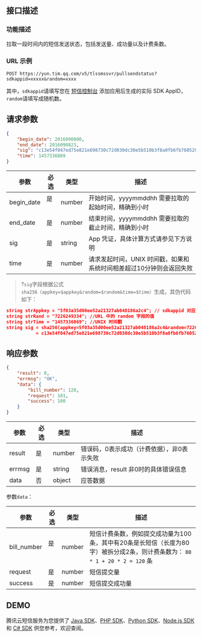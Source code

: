 ## 接口描述
### 功能描述
拉取一段时间内的短信发送状态，包括发送量、成功量以及计费条数。

### URL 示例

```
POST https://yun.tim.qq.com/v5/tlssmssvr/pullsendstatus?sdkappid=xxxxx&random=xxxx
```
其中，`sdkappid`请填写您在 [短信控制台](https://console.cloud.tencent.com/sms) 添加应用后生成的实际 SDK AppID，`random`请填写成随机数。

## 请求参数
```json
{
    "begin_date": 2016090800,
    "end_date": 2016090823,
    "sig": "c13e54f047ed75e821e698730c72d030dc30e5b510b3f8a0fb6fb7605283d7df",
    "time": 1457336869
}
```

| 参数       | 必选 | 类型   | 描述                                                               |
|------------|------|--------|--------------------------------------------------------------------|
| begin_date | 是   | number | 开始时间，yyyymmddhh 需要拉取的起始时间，精确到小时                  |
| end_date   | 是   | number | 结束时间，yyyymmddhh 需要拉取的截止时间，精确到小时                  |
| sig        | 是   | string | App 凭证，具体计算方式请参见下方说明                                        |
| time       | 是   | number | 请求发起时间，UNIX 时间戳，如果和系统时间相差超过10分钟则会返回失败 |

>?`sig`字段根据公式`sha256（appkey=$appkey&random=$random&time=$time）`生成，其伪代码如下：
```json
string strAppkey = "5f03a35d00ee52a21327ab048186a2c4"; // sdkappid 对应的 appkey，需要业务方高度保密
string strRand = "7226249334"; //URL 中的 random 字段的值
string strTime = "1457336869"; //UNIX 时间戳
string sig = sha256(appkey=5f03a35d00ee52a21327ab048186a2c4&random=7226249334&time=1457336869)
           = c13e54f047ed75e821e698730c72d030dc30e5b510b3f8a0fb6fb7605283d7df;
```


## 响应参数
```json
{
    "result": 0,
    "errmsg": "OK",
    "data": {
        "bill_number": 120,
        "request": 101,
        "success": 100
    }
}
```

| 参数   | 必选 | 类型   | 描述                                     |
|--------|------|--------|------------------------------------------|
| result | 是   | number | 错误码，0表示成功（计费依据），非0表示失败 |
| errmsg    | 是   | string | 错误消息，result 非0时的具体错误信息      |
| data   | 否   | object | 应答数据                                 |


参数`data`：

| 参数        | 必选 | 类型   | 描述                                                                                      |
|-------------|------|--------|-------------------------------------------------------------------------------------------|
| bill_number | 是   | number | 短信计费条数，例如提交成功量为100条，其中有20条是长短信（长度为80字）被拆分成2条，则计费条数为： `80 * 1 + 20 * 2 = 120` 条 |
| request     | 是   | number | 短信提交量                                                                                |
| success     | 是   | number | 短信提交成功量                                                                            |


## DEMO
腾讯云短信服务为您提供了 [Java SDK](https://cloud.tencent.com/document/product/382/5804)、[PHP SDK](https://cloud.tencent.com/document/product/382/5804)、[Python SDK](https://cloud.tencent.com/document/product/382/5804)、[Node.js SDK](https://cloud.tencent.com/document/product/382/5804) 和 [C# SDK](https://cloud.tencent.com/document/product/382/5804) 供您参考，欢迎查阅。
